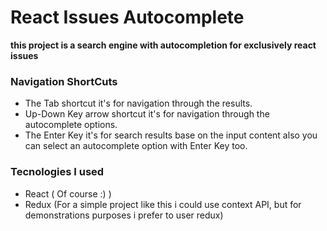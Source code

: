 # React Issues Autocomplete
**this project is a search engine with autocompletion for exclusively react issues**

### Navigation ShortCuts
* The Tab shortcut it's for navigation through the results.
* Up-Down Key arrow shortcut it's for navigation through the autocomplete options.
* The Enter Key it's for search results base on the input content also you can select an autocomplete option with Enter Key too.

### Tecnologies I used
* React ( Of course :) )
* Redux (For a simple project like this i could use context API, but for demonstrations purposes i prefer to user redux)
